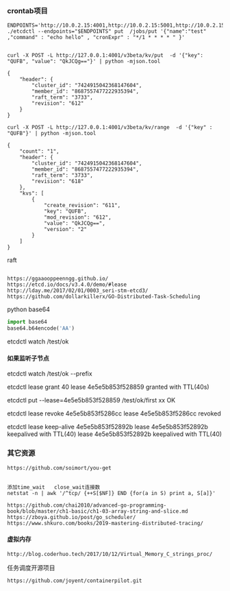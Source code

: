 ### crontab项目

```
ENDPOINTS='http://10.0.2.15:4001,http://10.0.2.15:5001,http://10.0.2.15:6001'
./etcdctl --endpoints="$ENDPOINTS" put  /jobs/put '{"name":"test" ,"command" : "echo hello" , "cronExpr" : "*/1 * * * * " }'

```

```

curl -X POST -L http://127.0.0.1:4001/v3beta/kv/put  -d '{"key": "QUFB", "value": "QkJCQg=="}' | python -mjson.tool

{
    "header": {
        "cluster_id": "7424915042368147604",
        "member_id": "8687557477222935394",
        "raft_term": "3733",
        "revision": "612"
    }
}

curl -X POST -L http://127.0.0.1:4001/v3beta/kv/range  -d '{"key" : "QUFB"}' | python -mjson.tool

{
    "count": "1",
    "header": {
        "cluster_id": "7424915042368147604",
        "member_id": "8687557477222935394",
        "raft_term": "3733",
        "revision": "618"
    },
    "kvs": [
        {
            "create_revision": "611",
            "key": "QUFB",
            "mod_revision": "612",
            "value": "QkJCQg==",
            "version": "2"
        }
    ]
}

```

raft
```

https://ggaaooppeenngg.github.io/
https://etcd.io/docs/v3.4.0/demo/#lease
http://lday.me/2017/02/01/0003_seri-stm-etcd3/
https://github.com/dollarkillerx/GO-Distributed-Task-Scheduling

```

python base64
```python
import base64
base64.b64encode('AA')
```

etcdctl watch  /test/ok

#### 如果监听子节点
etcdctl watch  /test/ok --prefix

etcdctl lease grant 40
lease 4e5e5b853f528859 granted with TTL(40s)

etcdctl put --lease=4e5e5b853f528859 /test/ok/first xx
OK

etcdctl lease revoke 4e5e5b853f5286cc
lease 4e5e5b853f5286cc revoked

etcdctl lease keep-alive 4e5e5b853f52892b
lease 4e5e5b853f52892b keepalived with TTL(40)
lease 4e5e5b853f52892b keepalived with TTL(40)



### 其它资源
```
https://github.com/soimort/you-get
```

```

添加time_wait   close_wait连接数
netstat -n | awk '/^tcp/ {++S[$NF]} END {for(a in S) print a, S[a]}'

```

```
https://github.com/chai2010/advanced-go-programming-book/blob/master/ch1-basic/ch1-03-array-string-and-slice.md
https://zboya.github.io/post/go_scheduler/
https://www.shkuro.com/books/2019-mastering-distributed-tracing/
```

#### 虚拟内存
```
http://blog.coderhuo.tech/2017/10/12/Virtual_Memory_C_strings_proc/
```

任务调度开源项目
```
https://github.com/joyent/containerpilot.git
```
